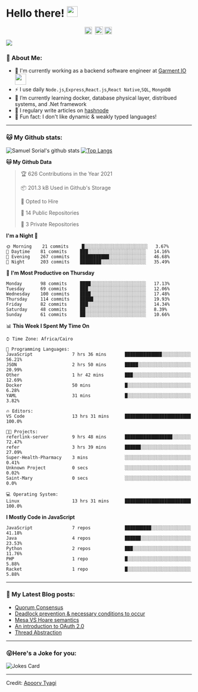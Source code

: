 # Hello there! <img src="https://github.com/TheDudeThatCode/TheDudeThatCode/blob/master/Assets/Hi.gif" width="29px">
<p align="center">
<a href="https://www.linkedin.com/in/samuel-sorial/" target="blank"><img align="center" src="https://cdn.jsdelivr.net/npm/simple-icons@3.0.1/icons/linkedin.svg" alt="samuel_linkedin" height="20" width="20" /></a>&nbsp;
<a href="https://stackoverflow.com/users/13089670/samuel-sorial"><img align="center" alt="Samuel Sorial stack over flow" width="22px" src="https://cdn.jsdelivr.net/npm/simple-icons@3.0.1/icons/stackoverflow.svg" /></a>
<a href="https://twitter.com/samolaaaa" target="blank"><img align="center" src="https://cdn.jsdelivr.net/npm/simple-icons@3.0.1/icons/twitter.svg" alt="samuel_twitter" height="20" width="20" /></a>&nbsp;
</p>


![](https://camo.githubusercontent.com/992babdffd8c74a1502de375fbdf7e4d54773242/68747470733a2f2f6d656469612e67697068792e636f6d2f6d656469612f53576f536b4e36447854737a71494b4571762f67697068792e676966)

### 🤵 About Me:
- 🏦 I'm currently working as a backend software engineer at [Garment IO](https://garment.io)
      <img src="https://media.giphy.com/media/WUlplcMpOCEmTGBtBW/giphy.gif" width="30">
- ⚡ I use daily ```Node.js```,```Express```,```React.js```,```React Native```,```SQL```, ```MongoDB```
- 🌱 I’m currently learning docker, database physical layer, distribued systems, and .Net framework
- 📝 I regulary write articles on [hashnode](https://samuelsorial.tech/)
- 🤔 Fun fact: I don't like dynamic & weakly typed languages!

---
### 🐱 My Github stats:
![Samuel Sorial's github stats](https://github-readme-stats.vercel.app/api?username=samuel-sorial&show_icons=true&title_color=ffc857&icon_color=8ac926&text_color=daf7dc&bg_color=151515&hide=["stars"])
[![Top Langs](https://github-readme-stats.vercel.app/api/top-langs/?username=samuel-sorial&layout=compact&text_color=daf7dc&bg_color=151515)](https://github.com/anuraghazra/github-readme-stats)

<!--START_SECTION:waka-->
**🐱 My Github Data** 

> 🏆 626 Contributions in the Year 2021
 > 
> 📦 201.3 kB Used in Github's Storage 
 > 
> 💼 Opted to Hire
 > 
> 📜 14 Public Repositories 
 > 
> 🔑 3 Private Repositories  
 > 
**I'm a Night 🦉** 

```text
🌞 Morning    21 commits     █░░░░░░░░░░░░░░░░░░░░░░░░   3.67% 
🌆 Daytime    81 commits     ███░░░░░░░░░░░░░░░░░░░░░░   14.16% 
🌃 Evening    267 commits    ███████████░░░░░░░░░░░░░░   46.68% 
🌙 Night      203 commits    ████████░░░░░░░░░░░░░░░░░   35.49%

```
📅 **I'm Most Productive on Thursday** 

```text
Monday       98 commits     ████░░░░░░░░░░░░░░░░░░░░░   17.13% 
Tuesday      69 commits     ███░░░░░░░░░░░░░░░░░░░░░░   12.06% 
Wednesday    100 commits    ████░░░░░░░░░░░░░░░░░░░░░   17.48% 
Thursday     114 commits    █████░░░░░░░░░░░░░░░░░░░░   19.93% 
Friday       82 commits     ███░░░░░░░░░░░░░░░░░░░░░░   14.34% 
Saturday     48 commits     ██░░░░░░░░░░░░░░░░░░░░░░░   8.39% 
Sunday       61 commits     ██░░░░░░░░░░░░░░░░░░░░░░░   10.66%

```


📊 **This Week I Spent My Time On** 

```text
⌚︎ Time Zone: Africa/Cairo

💬 Programming Languages: 
JavaScript               7 hrs 36 mins       ██████████████░░░░░░░░░░░   56.21% 
JSON                     2 hrs 50 mins       █████░░░░░░░░░░░░░░░░░░░░   20.99% 
Other                    1 hr 42 mins        ███░░░░░░░░░░░░░░░░░░░░░░   12.69% 
Docker                   50 mins             █░░░░░░░░░░░░░░░░░░░░░░░░   6.28% 
YAML                     31 mins             █░░░░░░░░░░░░░░░░░░░░░░░░   3.82%

🔥 Editors: 
VS Code                  13 hrs 31 mins      █████████████████████████   100.0%

🐱‍💻 Projects: 
referlink-server         9 hrs 48 mins       ██████████████████░░░░░░░   72.47% 
refer                    3 hrs 39 mins       ██████░░░░░░░░░░░░░░░░░░░   27.09% 
Super-Health-Pharmacy    3 mins              ░░░░░░░░░░░░░░░░░░░░░░░░░   0.41% 
Unknown Project          0 secs              ░░░░░░░░░░░░░░░░░░░░░░░░░   0.02% 
Saint-Mary               0 secs              ░░░░░░░░░░░░░░░░░░░░░░░░░   0.0%

💻 Operating System: 
Linux                    13 hrs 31 mins      █████████████████████████   100.0%

```

**I Mostly Code in JavaScript** 

```text
JavaScript               7 repos             ██████████░░░░░░░░░░░░░░░   41.18% 
Java                     4 repos             ██████░░░░░░░░░░░░░░░░░░░   23.53% 
Python                   2 repos             ███░░░░░░░░░░░░░░░░░░░░░░   11.76% 
PHP                      1 repo              █░░░░░░░░░░░░░░░░░░░░░░░░   5.88% 
Racket                   1 repo              █░░░░░░░░░░░░░░░░░░░░░░░░   5.88%

```



<!--END_SECTION:waka-->

---

### 📕 My Latest Blog posts:
<!-- BLOG-POST-LIST:START -->
- [Quorum Consensus](https://samuelsorial.tech/quorum-consensus)
- [Deadlock prevention & necessary conditions to occur](https://samuelsorial.tech/deadlock-prevention-and-necessary-conditions-to-occur)
- [Mesa VS Hoare semantics](https://samuelsorial.tech/mesa-vs-hoare-semantics)
- [An introduction to OAuth 2.0](https://samuelsorial.tech/an-introduction-to-oauth-20)
- [Thread Abstraction](https://samuelsorial.tech/thread-abstraction)
<!-- BLOG-POST-LIST:END -->
---

### 😜Here's a Joke for you:
<img src="https://readme-jokes.vercel.app/api" alt="Jokes Card" />

----

Credit: [Apoorv Tyagi](https://github.com/ApoorvTyagi)

